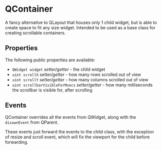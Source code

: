 # QContainer

A fancy alternative to QLayout that houses only 1 child widget, but is able to
create space to fit any size widget. Intended to be used as a base class for
creating scrollable containers.

## Properties

The following public properties are available:

* `QWidget widget` _setter/getter_ - the child widget
* `uint scrollX` _setter/getter_ - how many rows scrolled out of view
* `uint scrollY` _setter/getter_ - how many columns scrolled out of view
* `uint scrollbarVisibleForMsecs` _setter/getter_ - how many milliseconds the
	scrollbar is visible for, after scrolling

## Events

QContainer overrides all the events from QWidget, along with the `disownEvent`
from QParent.

These events just forward the events to the child class, with the exception of
resize and scroll event, which will fix the viewport for the child before
forwarding.
